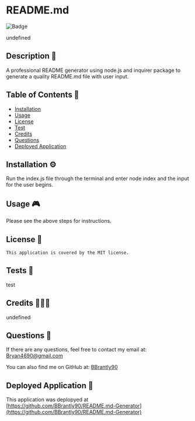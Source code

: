 
  # README.md

  ![Badge](https://img.shields.io/badge/License-MIT-blue.svg)

  undefined

  ## Description 🔎
A professional README generator using node.js and inquirer package to generate a quality README.md file with user input.

## Table of Contents 📖
- [Installation](#installation-⚙️)
- [Usage](#usage-🎮)
- [License](#license-📝)
- [Test](#tests-🧪)
- [Credits](#credits-🧑‍🤝‍🧑)
- [Questions](#questions-🙋)
- [Deployed Application](#deployed-application-🚀)

## Installation ⚙️
Run the index.js file through the terminal and enter node index and the input for the user begins.

## Usage 🎮
Please see the above steps for instructions.

## License 📝
    This application is covered by the MIT license.

## Tests 🧪
test

## Credits 🧑‍🤝‍🧑
undefined

## Questions 🙋
If there are any questions, feel free to contact my email at: Bryan4690@gmail.com

You can also find me on GitHub at: [BBrantly90](https://www.github.com/BBrantly90)

## Deployed Application 🚀
This application was deplopyed at [https://github.com/BBrantly90/README.md-Generator](https://github.com/BBrantly90/README.md-Generator)
